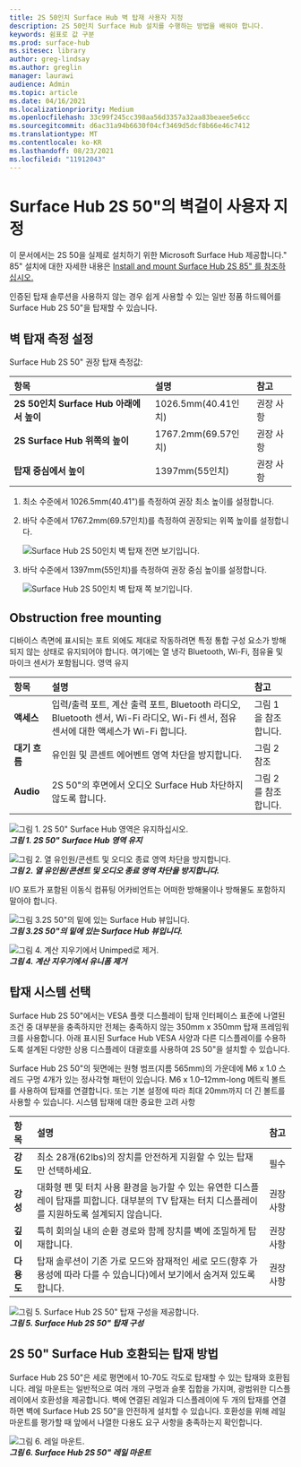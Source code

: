 ```yaml
---
title: 2S 50인치 Surface Hub 벽 탑재 사용자 지정
description: 2S 50인치 Surface Hub 설치를 수행하는 방법을 배워야 합니다.
keywords: 쉼표로 값 구분
ms.prod: surface-hub
ms.sitesec: library
author: greg-lindsay
ms.author: greglin
manager: laurawi
audience: Admin
ms.topic: article
ms.date: 04/16/2021
ms.localizationpriority: Medium
ms.openlocfilehash: 33c99f245cc398aa56d3357a32aa83beaee5e6cc
ms.sourcegitcommit: d6ac31a94b6630f04cf3469d5dcf8b66e46c7412
ms.translationtype: MT
ms.contentlocale: ko-KR
ms.lasthandoff: 08/23/2021
ms.locfileid: "11912043"
---
```

# <a name="customize-wall-mount-of-surface-hub-2s-50"></a>Surface Hub 2S 50"의 벽걸이 사용자 지정

이 문서에서는 2S 50을 실제로 설치하기 위한 Microsoft Surface Hub 제공합니다." 85" 설치에 대한 자세한 내용은 [Install and mount Surface Hub 2S 85" 를 참조하십시오.](surface-hub-2s-85-install-mount.md)

인증된 탑재 솔루션을 사용하지 않는 경우 쉽게 사용할 수 있는 일반 정품 하드웨어를 Surface Hub 2S 50"을 탑재할 수 있습니다.

## <a name="set-wall-mount-measurements"></a>벽 탑재 측정 설정

Surface Hub 2S 50" 권장 탑재 측정값:

| 항목 | 설명 | 참고 |
|:------ |:------------- |:------- |
|**2S 50인치 Surface Hub 아래에서 높이**| 1026.5mm(40.41인치) | 권장 사항 |
|**2S Surface Hub 위쪽의 높이**| 1767.2mm(69.57인치) | 권장 사항 |
|**탑재 중심에서 높이**| 1397mm(55인치) | 권장 사항 |

1. 최소 수준에서 1026.5mm(40.41")를 측정하여 권장 최소 높이를 설정합니다.

2. 바닥 수준에서 1767.2mm(69.57인치)를 측정하여 권장되는 위쪽 높이를 설정합니다.

    ![Surface Hub 2S 50인치 벽 탑재 전면 보기입니다.](images/sh2-wall-front.png)

3. 바닥 수준에서 1397mm(55인치)를 측정하여 권장 중심 높이를 설정합니다.

    ![Surface Hub 2S 50인치 벽 탑재 쪽 보기입니다.](images/sh2-wall-side.png)


## <a name="obstruction-free-mounting"></a>Obstruction free mounting

디바이스 측면에 표시되는 포트 외에도 제대로 작동하려면 특정 통합 구성 요소가 방해되지 않는 상태로 유지되어야 합니다. 여기에는 열 냉각 Bluetooth, Wi-Fi, 점유율 및 마이크 센서가 포함됩니다.
영역 유지

| 항목 | 설명 | 참고 |
|:---- |:----------- |:----- |
|**액세스**| 입력/출력 포트, 계산 출력 포트, Bluetooth 라디오, Bluetooth 센서, Wi-Fi 라디오, Wi-Fi 센서, 점유 센서에 대한 액세스가 Wi-Fi 합니다. | 그림 1을 참조합니다. |
|**대기 흐름**| 유인원 및 콘센트 에어벤트 영역 차단을 방지합니다. | 그림 2 참조  |
|**Audio**| 2S 50"의 후면에서 오디오 Surface Hub 차단하지 않도록 합니다. | 그림 2를 참조합니다. |

![그림 1. 2S 50" Surface Hub 영역은 유지하십시오.](images/sh2-keepout-zones.png) <br>
***그림 1. 2S 50" Surface Hub 영역 유지***

![그림 2. 열 유인원/콘센트 및 오디오 종료 영역 차단을 방지합니다.](images/sh2-thermal-audio.png) <br>
***그림 2. 열 유인원/콘센트 및 오디오 종료 영역 차단을 방지합니다.***

I/O 포트가 포함된 이동식 컴퓨팅 어카비언트는 어떠한 방해물이나 방해물도 포함하지 말아야 합니다.

![그림 3.2S 50"의 밑에 있는 Surface Hub 뷰입니다.](images/sh2-ports.png) <br>
***그림 3.2S 50"의 밑에 있는 Surface Hub 뷰입니다.***

![그림 4. 계산 지우기에서 Unimped로 제거.](images/sh2-cartridge.png) <br>
***그림 4. 계산 지우기에서 유니폼 제거***

## <a name="selecting-a-mounting-system"></a>탑재 시스템 선택

Surface Hub 2S 50"에서는 VESA 플랫 디스플레이 탑재 인터페이스 표준에 나열된 조건 중 대부분을 충족하지만 전체는 충족하지 않는 350mm x 350mm 탑재 프레임워크를 사용합니다. 아래 표시된 Surface Hub VESA 사양과 다른 디스플레이를 수용하도록 설계된 다양한 상용 디스플레이 대괄호를 사용하여 2S 50"을 설치할 수 있습니다.

Surface Hub 2S 50"의 뒷면에는 원형 범프(지름 565mm)의 가운데에 M6 x 1.0 스레드 구멍 4개가 있는 정사각형 패턴이 있습니다. M6 x 1.0–12mm-long 메트릭 볼트를 사용하여 탑재를 연결합니다. 또는 기본 설정에 따라 최대 20mm까지 더 긴 볼트를 사용할 수 있습니다.
시스템 탑재에 대한 중요한 고려 사항

| 항목 | 설명 | 참고 |
|:------ |:------------- |:------- |
|**강도**| 최소 28개(62lbs)의 장치를 안전하게 지원할 수 있는 탑재만 선택하세요. | 필수 |
|**강성**| 대화형 펜 및 터치 사용 환경을 능가할 수 있는 유연한 디스플레이 탑재를 피합니다. 대부분의 TV 탑재는 터치 디스플레이를 지원하도록 설계되지 않습니다. | 권장 사항 |
|**깊이**| 특히 회의실 내의 순환 경로와 함께 장치를 벽에 조밀하게 탑재합니다.| 권장 사항 |
|**다용도**| 탑재 솔루션이 기존 가로 모드와 잠재적인 세로 모드(향후 가용성에 따라 다를 수 있습니다)에서 보기에서 숨겨져 있도록 합니다. | 권장 사항 |

![그림 5. Surface Hub 2S 50" 탑재 구성을 제공합니다.](images/sh2-mount-config.png) <br>
***그림 5. Surface Hub 2S 50" 탑재 구성***


## <a name="mounting-methods-compatible-with-surface-hub-2s-50"></a>2S 50" Surface Hub 호환되는 탑재 방법

Surface Hub 2S 50"은 세로 평면에서 10-70도 각도로 탑재할 수 있는 탑재와 호환됩니다. 레일 마운트는 일반적으로 여러 개의 구멍과 슬롯 집합을 가지며, 광범위한 디스플레이에서 호환성을 제공합니다. 벽에 연결된 레일과 디스플레이에 두 개의 탑재를 연결하면 벽에 Surface Hub 2S 50"을 안전하게 설치할 수 있습니다. 호환성을 위해 레일 마운트를 평가할 때 앞에서 나열한 다용도 요구 사항을 충족하는지 확인합니다.

![그림 6. 레일 마운트.](images/h2gen-railmount.png)<br>
***그림 6. Surface Hub 2S 50" 레일 마운트***

